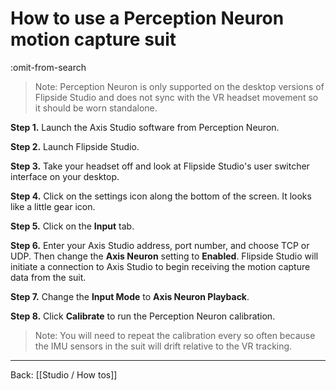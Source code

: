 # How to use a Perception Neuron motion capture suit

:omit-from-search

> Note: Perception Neuron is only supported on the desktop versions of Flipside Studio and does not sync with the VR headset movement so it should be worn standalone.

**Step 1.** Launch the Axis Studio software from Perception Neuron.

**Step 2.** Launch Flipside Studio.

**Step 3.** Take your headset off and look at Flipside Studio's user switcher interface on your desktop.

**Step 4.** Click on the settings icon along the bottom of the screen. It looks like a little gear icon.

**Step 5.** Click on the **Input** tab.

**Step 6.** Enter your Axis Studio address, port number, and choose TCP or UDP. Then change the **Axis Neuron** setting to **Enabled**. Flipside Studio will initiate a connection to Axis Studio to begin receiving the motion capture data from the suit.

**Step 7.** Change the **Input Mode** to **Axis Neuron Playback**.

**Step 8.** Click **Calibrate** to run the Perception Neuron calibration.

> Note: You will need to repeat the calibration every so often because the IMU sensors in the suit will drift relative to the VR tracking.

---

Back: [[Studio / How tos]]
